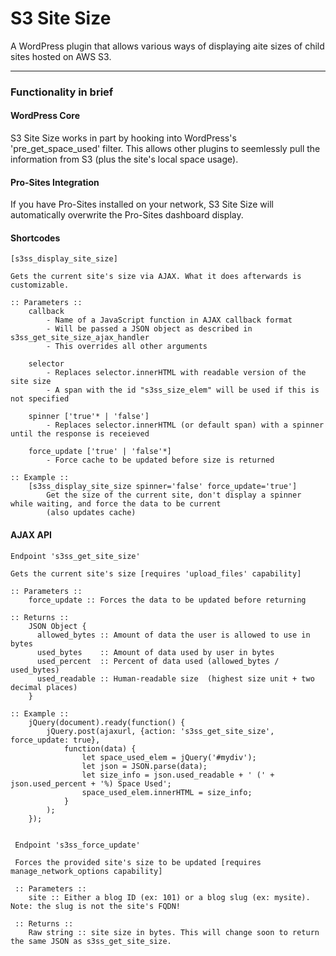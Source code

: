 # S3 Site Size

A WordPress plugin that allows various ways of displaying aite sizes of child sites hosted on AWS S3.


----
### Functionality in brief  


#### WordPress Core  

S3 Site Size works in part by hooking into WordPress's 'pre_get_space_used' filter. This allows other plugins to seemlessly pull the information from S3 (plus the site's local space usage).
    

#### Pro-Sites Integration  

If you have Pro-Sites installed on your network, S3 Site Size will automatically overwrite the Pro-Sites dashboard display.


#### Shortcodes  

    [s3ss_display_site_size]  
    
    Gets the current site's size via AJAX. What it does afterwards is customizable.
  
    :: Parameters ::  
        callback  
            - Name of a JavaScript function in AJAX callback format
            - Will be passed a JSON object as described in s3ss_get_site_size_ajax_handler
            - This overrides all other arguments
     
        selector  
            - Replaces selector.innerHTML with readable version of the site size
            - A span with the id "s3ss_size_elem" will be used if this is not specified
     
        spinner ['true'* | 'false']  
            - Replaces selector.innerHTML (or default span) with a spinner until the response is receieved
     
        force_update ['true' | 'false'*]  
            - Force cache to be updated before size is returned
    
    :: Example ::
        [s3ss_display_site_size spinner='false' force_update='true']  
            Get the size of the current site, don't display a spinner while waiting, and force the data to be current
            (also updates cache)
            
            
#### AJAX API

    Endpoint 's3ss_get_site_size'
    
    Gets the current site's size [requires 'upload_files' capability]
    
    :: Parameters ::
        force_update :: Forces the data to be updated before returning
        
    :: Returns ::
        JSON Object {
          allowed_bytes :: Amount of data the user is allowed to use in bytes
          used_bytes    :: Amount of data used by user in bytes
          used_percent  :: Percent of data used (allowed_bytes / used_bytes)
          used_readable :: Human-readable size  (highest size unit + two decimal places)
        }
    
    :: Example ::
        jQuery(document).ready(function() {
            jQuery.post(ajaxurl, {action: 's3ss_get_site_size', force_update: true},
                function(data) {
                    let space_used_elem = jQuery('#mydiv');
                    let json = JSON.parse(data);
                    let size_info = json.used_readable + ' (' + json.used_percent + '%) Space Used'; 
                    space_used_elem.innerHTML = size_info;
                }
            );
        });
        
        
     Endpoint 's3ss_force_update'
     
     Forces the provided site's size to be updated [requires manage_network_options capability]
     
     :: Parameters ::
        site :: Either a blog ID (ex: 101) or a blog slug (ex: mysite). Note: the slug is not the site's FQDN!
        
     :: Returns ::
        Raw string :: site size in bytes. This will change soon to return the same JSON as s3ss_get_site_size.
